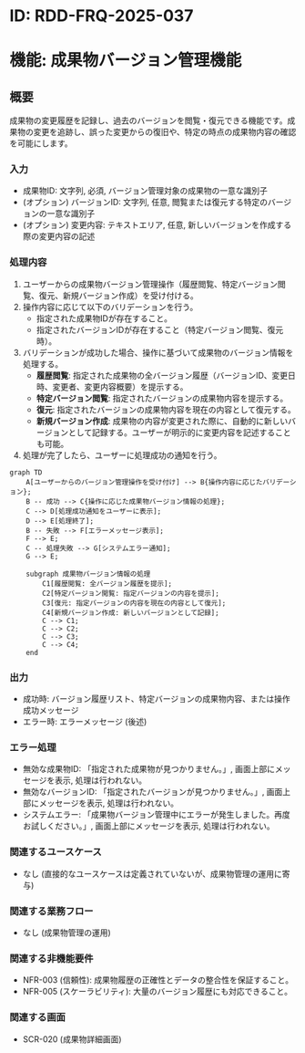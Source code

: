 # ID: RDD-FRQ-2025-037

# 機能: 成果物バージョン管理機能

## 概要

成果物の変更履歴を記録し、過去のバージョンを閲覧・復元できる機能です。成果物の変更を追跡し、誤った変更からの復旧や、特定の時点の成果物内容の確認を可能にします。

### 入力

- 成果物ID: 文字列, 必須, バージョン管理対象の成果物の一意な識別子
- (オプション) バージョンID: 文字列, 任意, 閲覧または復元する特定のバージョンの一意な識別子
- (オプション) 変更内容: テキストエリア, 任意, 新しいバージョンを作成する際の変更内容の記述

### 処理内容

1. ユーザーからの成果物バージョン管理操作（履歴閲覧、特定バージョン閲覧、復元、新規バージョン作成）を受け付ける。
1. 操作内容に応じて以下のバリデーションを行う。
   - 指定された成果物IDが存在すること。
   - 指定されたバージョンIDが存在すること（特定バージョン閲覧、復元時）。
1. バリデーションが成功した場合、操作に基づいて成果物のバージョン情報を処理する。
   - **履歴閲覧**: 指定された成果物の全バージョン履歴（バージョンID、変更日時、変更者、変更内容概要）を提示する。
   - **特定バージョン閲覧**: 指定されたバージョンの成果物内容を提示する。
   - **復元**: 指定されたバージョンの成果物内容を現在の内容として復元する。
   - **新規バージョン作成**: 成果物の内容が変更された際に、自動的に新しいバージョンとして記録する。ユーザーが明示的に変更内容を記述することも可能。
1. 処理が完了したら、ユーザーに処理成功の通知を行う。

```mermaid
graph TD
    A[ユーザーからのバージョン管理操作を受け付け] --> B{操作内容に応じたバリデーション};
    B -- 成功 --> C{操作に応じた成果物バージョン情報の処理};
    C --> D[処理成功通知をユーザーに表示];
    D --> E[処理終了];
    B -- 失敗 --> F[エラーメッセージ表示];
    F --> E;
    C -- 処理失敗 --> G[システムエラー通知];
    G --> E;

    subgraph 成果物バージョン情報の処理
        C1[履歴閲覧: 全バージョン履歴を提示];
        C2[特定バージョン閲覧: 指定バージョンの内容を提示];
        C3[復元: 指定バージョンの内容を現在の内容として復元];
        C4[新規バージョン作成: 新しいバージョンとして記録];
        C --> C1;
        C --> C2;
        C --> C3;
        C --> C4;
    end
```

### 出力

- 成功時: バージョン履歴リスト、特定バージョンの成果物内容、または操作成功メッセージ
- エラー時: エラーメッセージ (後述)

### エラー処理

- 無効な成果物ID: 「指定された成果物が見つかりません。」, 画面上部にメッセージを表示, 処理は行われない。
- 無効なバージョンID: 「指定されたバージョンが見つかりません。」, 画面上部にメッセージを表示, 処理は行われない。
- システムエラー: 「成果物バージョン管理中にエラーが発生しました。再度お試しください。」, 画面上部にメッセージを表示, 処理は行われない。

### 関連するユースケース

- なし (直接的なユースケースは定義されていないが、成果物管理の運用に寄与)

### 関連する業務フロー

- なし (成果物管理の運用)

### 関連する非機能要件

- NFR-003 (信頼性): 成果物履歴の正確性とデータの整合性を保証すること。
- NFR-005 (スケーラビリティ): 大量のバージョン履歴にも対応できること。

### 関連する画面

- SCR-020 (成果物詳細画面)
